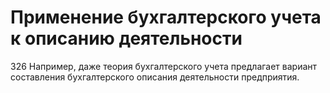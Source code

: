 # Применение бухгалтерского учета к описанию деятельности

326 Например, даже теория бухгалтерского учета предлагает вариант составления бухгалтерского описания деятельности предприятия.
